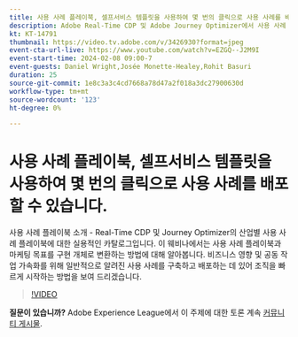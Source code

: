 ```yaml
---
title: 사용 사례 플레이북, 셀프서비스 템플릿을 사용하여 몇 번의 클릭으로 사용 사례를 배포할 수 있습니다.
description: Adobe Real-Time CDP 및 Adobe Journey Optimizer에서 사용 사례 플레이북을 쉽게 배포하고 잠재력을 잠금 해제하는 방법에 대해 알아봅니다.
kt: KT-14791
thumbnail: https://video.tv.adobe.com/v/3426930?format=jpeg
event-cta-url-live: https://www.youtube.com/watch?v=EZGQ--J2M9I
event-start-time: 2024-02-08 09:00-7
event-guests: Daniel Wright,Josée Monette-Healey,Rohit Basuri
duration: 25
source-git-commit: 1e8c3a3c4cd7668a78d47a2f018a3dc27900630d
workflow-type: tm+mt
source-wordcount: '123'
ht-degree: 0%

---
```


# 사용 사례 플레이북, 셀프서비스 템플릿을 사용하여 몇 번의 클릭으로 사용 사례를 배포할 수 있습니다.

사용 사례 플레이북 소개 - Real-Time CDP 및 Journey Optimizer의 산업별 사용 사례 플레이북에 대한 실용적인 카탈로그입니다. 이 웨비나에서는 사용 사례 플레이북과 마케팅 목표를 구현 개체로 변환하는 방법에 대해 알아봅니다. 비즈니스 영향 및 공동 작업 가속화를 위해 일반적으로 알려진 사용 사례를 구축하고 배포하는 데 있어 조직을 빠르게 시작하는 방법을 보여 드리겠습니다.

>[!VIDEO](https://video.tv.adobe.com/v/3426930/?quality=12&learn=on)

**질문이 있습니까?** Adobe Experience League에서 이 주제에 대한 토론 계속 [커뮤니티 게시물](https://experienceleaguecommunities.adobe.com/t5/adobe-experience-platform/experience-league-live-post-session-discussion-use-case/m-p/651643#M488).
